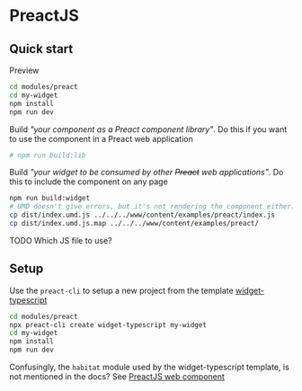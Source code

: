 # PreactJS

## Quick start 

Preview
```bash
cd modules/preact
cd my-widget
npm install
npm run dev
```

Build *"your component as a Preact component library"*. Do this if you want to use the component in a Preact web application
```bash
# npm run build:lib
```

Build *"your widget to be consumed by other <s>Preact</s> web applications"*. Do this to include the component on any page
```bash
npm run build:widget
# UMD doesn't give errors, but it's not rendering the component either?
cp dist/index.umd.js ../../../www/content/examples/preact/index.js
cp dist/index.umd.js.map ../../../www/content/examples/preact/
```

TODO Which JS file to use?


## Setup

Use the `preact-cli` to setup a new project from the template [widget-typescript](https://github.com/preactjs-templates/widget-typescript)
```bash
cd modules/preact
npx preact-cli create widget-typescript my-widget
cd my-widget
npm install
npm run dev
```

Confusingly, the `habitat` module used by the widget-typescript template, is not mentioned in the docs? See [PreactJS web component](https://preactjs.com/guide/v10/web-components)  

